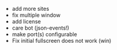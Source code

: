 - add more sites
- fix multiple window
- add license
- care bot (json-events!)
- make port(s) configurable
- Fix initial fullscreen does not work (win)


